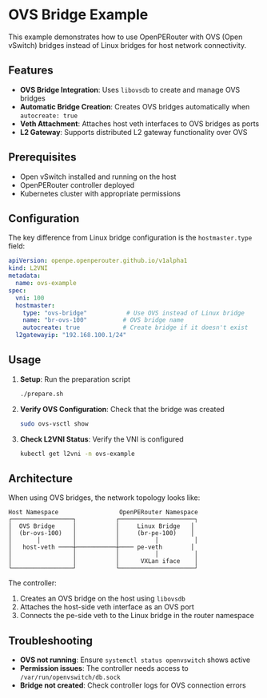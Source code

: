 # OVS Bridge Example

This example demonstrates how to use OpenPERouter with OVS (Open vSwitch) bridges instead of Linux bridges for host network connectivity.

## Features

- **OVS Bridge Integration**: Uses `libovsdb` to create and manage OVS bridges
- **Automatic Bridge Creation**: Creates OVS bridges automatically when `autocreate: true`
- **Veth Attachment**: Attaches host veth interfaces to OVS bridges as ports
- **L2 Gateway**: Supports distributed L2 gateway functionality over OVS

## Prerequisites

- Open vSwitch installed and running on the host
- OpenPERouter controller deployed
- Kubernetes cluster with appropriate permissions

## Configuration

The key difference from Linux bridge configuration is the `hostmaster.type` field:

```yaml
apiVersion: openpe.openperouter.github.io/v1alpha1
kind: L2VNI
metadata:
  name: ovs-example
spec:
  vni: 100
  hostmaster:
    type: "ovs-bridge"           # Use OVS instead of Linux bridge
    name: "br-ovs-100"          # OVS bridge name
    autocreate: true            # Create bridge if it doesn't exist
  l2gatewayip: "192.168.100.1/24"
```

## Usage

1. **Setup**: Run the preparation script
   ```bash
   ./prepare.sh
   ```

2. **Verify OVS Configuration**: Check that the bridge was created
   ```bash
   sudo ovs-vsctl show
   ```

3. **Check L2VNI Status**: Verify the VNI is configured
   ```bash
   kubectl get l2vni -n ovs-example
   ```

## Architecture

When using OVS bridges, the network topology looks like:

```
Host Namespace                 OpenPERouter Namespace
┌─────────────────┐           ┌─────────────────────┐
│  OVS Bridge     │           │     Linux Bridge   │
│  (br-ovs-100)   │           │     (br-pe-100)    │
│       │         │           │          │          │
│   host-veth ────┼───────────┼──── pe-veth        │
│                 │           │          │          │
│                 │           │      VXLan iface    │
└─────────────────┘           └─────────────────────┘
```

The controller:
1. Creates an OVS bridge on the host using `libovsdb`
2. Attaches the host-side veth interface as an OVS port
3. Connects the pe-side veth to the Linux bridge in the router namespace

## Troubleshooting

- **OVS not running**: Ensure `systemctl status openvswitch` shows active
- **Permission issues**: The controller needs access to `/var/run/openvswitch/db.sock`
- **Bridge not created**: Check controller logs for OVS connection errors 